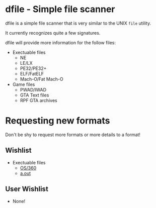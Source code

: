 # dfile - Simple file scanner

dfile is a simple file scanner that is very similar to the UNIX `file` utility.

It currently recognizes quite a few signatures.

dfile will provide more information for the follow files:
- Exectuable files
  - NE
  - LE/LX
  - PE32/PE32+
  - ELF/FatELF
  - Mach-O/Fat Mach-O
- Game files
  - PWAD/IWAD
  - GTA Text files
  - RPF GTA archives

# Requesting new formats
Don't be shy to request more formats or more details to a format!

## Wishlist
- Exectuable files
  - [OS/360](https://en.wikipedia.org/wiki/OS/360_Object_File_Format)
  - [a.out](https://en.wikipedia.org/wiki/A.out)

## User Wishlist
- None!